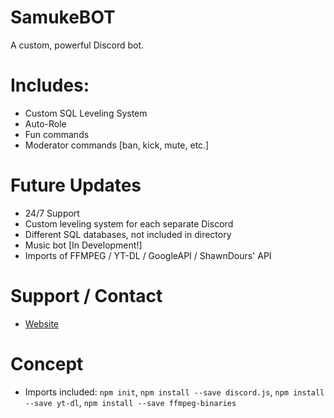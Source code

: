 # SamukeBOT
A custom, powerful Discord bot. 

# Includes:

- Custom SQL Leveling System
- Auto-Role
- Fun commands
- Moderator commands [ban, kick, mute, etc.]

# Future Updates

- 24/7 Support
- Custom leveling system for each separate Discord
- Different SQL databases, not included in directory
- Music bot [In Development!]
- Imports of FFMPEG / YT-DL / GoogleAPI / ShawnDours' API

# Support / Contact

- [Website](https://cuay.xyz)

# Concept

- Imports included: `npm init`, `npm install --save discord.js`, `npm install --save yt-dl`, `npm install --save ffmpeg-binaries`
